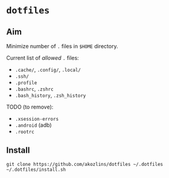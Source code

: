 # `dotfiles`

## Aim

Minimize number of `.` files in `$HOME` directory.

Current list of _allowed_ `.` files:

- `.cache/`, `.config/`, `.local/`
- `.ssh/`
- `.profile`
- `.bashrc`, `.zshrc`
- `.bash_history`, `.zsh_history`

TODO (to remove):

- `.xsession-errors`
- `.android` (adb)
- `.rootrc`

## Install

```
git clone https://github.com/akozlins/dotfiles ~/.dotfiles
~/.dotfiles/install.sh
```
